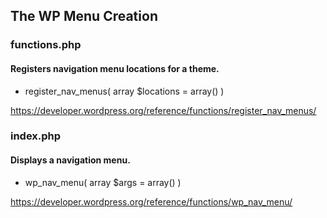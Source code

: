 ## The WP Menu Creation

### functions.php

#### Registers navigation menu locations for a theme. 

 - register_nav_menus( array $locations = array() )

https://developer.wordpress.org/reference/functions/register_nav_menus/


### index.php

#### Displays a navigation menu.

 - wp_nav_menu( array $args = array() )
 
 https://developer.wordpress.org/reference/functions/wp_nav_menu/

